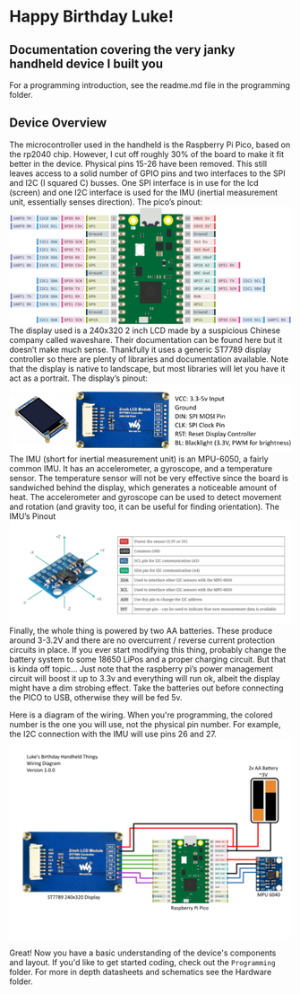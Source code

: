 # Happy Birthday Luke!
## Documentation covering the very janky handheld device I built you

For a programming introduction, see the readme.md file in the programming folder.


## Device Overview
The microcontroller used in the handheld is the Raspberry Pi Pico, based on the rp2040 chip. However, I cut off roughly 30% of the board to make it fit better in the device. Physical pins 15-26 have been removed. This still leaves access to a solid number of GPIO pins and two interfaces to the SPI and I2C (I squared C) busses. One SPI interface is in use for the lcd (screen) and one I2C interface is used for the IMU (inertial measurement unit, essentially senses direction). The pico’s pinout:
![Pico Pinout](./Images/PICO.png)
The display used is a 240x320 2 inch LCD made by a suspicious Chinese company called waveshare. Their documentation can be found here but it doesn’t make much sense. Thankfully it uses a generic ST7789 display controller so there are plenty of libraries and documentation available. Note that the display is native to landscape, but most libraries will let you have it act as a portrait. The display’s pinout:
![LCD Pinout](./Images/LCD.png)
The IMU (short for inertial measurement unit) is an MPU-6050, a fairly common IMU. It has an accelerometer, a gyroscope, and a temperature sensor. The temperature sensor will not be very effective since the board is sandwiched behind the display, which generates a noticeable amount of heat. The accelerometer and gyroscope can be used to detect movement and rotation (and gravity too, it can be useful for finding orientation). The IMU’s Pinout	
![IMU Pinout](./Images/IMU.png)
Finally, the whole thing is powered by two AA batteries. These produce around 3-3.2V and there are no overcurrent / reverse current protection circuits in place. If you ever start modifying this thing, probably change the battery system to some 18650 LiPos and a proper charging circuit. But that is kinda off topic… Just note that the raspberry pi’s power management circuit will boost it up to 3.3v and everything will run ok, albeit the display might have a dim strobing effect. Take the batteries out before connecting the PICO to USB, otherwise they will be fed 5v.

Here is a diagram of the wiring. When you're programming, the colored number is the one you will use, not the physical pin number. For example, the I2C connection with the IMU will use pins 26 and 27.
![Schematic of the device](./Hardware/Schematic.png)

Great! Now you have a basic understanding of the device's components and layout.
If you'd like to get started coding, check out the `Programming` folder.
For more in depth datasheets and schematics see the Hardware folder.